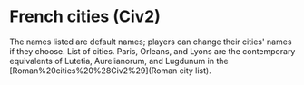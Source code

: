 # French cities (Civ2)

The names listed are default names; players can change their cities' names if they choose.
List of cities.
Paris, Orleans, and Lyons are the contemporary equivalents of Lutetia, Aurelianorum, and Lugdunum in the [Roman%20cities%20%28Civ2%29](Roman city list).